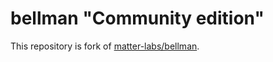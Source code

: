 # bellman "Community edition"

This repository is fork of [matter-labs/bellman](https://github.com/matter-labs/bellman).
